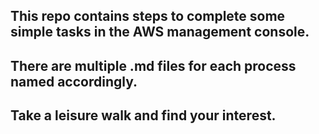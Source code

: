 ## This repo contains steps to complete some simple tasks in the AWS management console.

## There are multiple .md files for each process named accordingly.

## Take a leisure walk and find your interest.